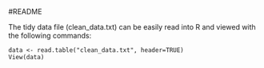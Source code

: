 #README

The tidy data file (clean_data.txt) can be easily read into R and viewed with the following commands:

```
data <- read.table("clean_data.txt", header=TRUE)
View(data)
```
